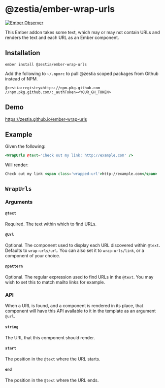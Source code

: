 # @zestia/ember-wrap-urls

[![Ember Observer][ember-observer-badge]][ember-observer-url]

<!-- [![GitHub Actions][github-actions-badge]][github-actions-url] -->

[npm-badge]: https://img.shields.io/npm/v/@zestia/ember-wrap-urls.svg
[npm-badge-url]: https://www.npmjs.com/package/@zestia/ember-wrap-urls
[github-actions-badge]: https://github.com/zestia/ember-wrap-urls/workflows/CI/badge.svg
[github-actions-url]: https://github.com/zestia/ember-wrap-urls/actions
[ember-observer-badge]: https://emberobserver.com/badges/-zestia-ember-wrap-urls.svg
[ember-observer-url]: https://emberobserver.com/addons/@zestia/ember-wrap-urls

This Ember addon takes some text, which may or may not contain URLs and renders the text and each URL as an Ember component.

## Installation

```
ember install @zestia/ember-wrap-urls
```

Add the following to `~/.npmrc` to pull @zestia scoped packages from Github instead of NPM.

```
@zestia:registry=https://npm.pkg.github.com
//npm.pkg.github.com/:_authToken=<YOUR_GH_TOKEN>
```

## Demo

https://zestia.github.io/ember-wrap-urls

## Example

Given the following:

```hbs
<WrapUrls @text='Check out my link: http://example.com' />
```

Will render:

```hbs
Check out my link <span class='wrapped-url'>http://example.com</span>
```

## `WrapUrls`

### Arguments

#### `@text`

Required. The text within which to find URLs.

#### `@Url`

Optional. The component used to display each URL discovered within `@text`. Defaults to `wrap-urls/url`. You can also set it to `wrap-urls/link`, or a component of your choice.

#### `@pattern`

Optional. The regular expression used to find URLs in the `@text`. You may wish to set this to match mailto links for example.

### API

When a URL is found, and a component is rendered in its place, that component will have this API available to it in the template as an argument `@url`.

#### `string`

The URL that this component should render.

#### `start`

The position in the `@text` where the URL starts.

#### `end`

The position in the `@text` where the URL ends.
